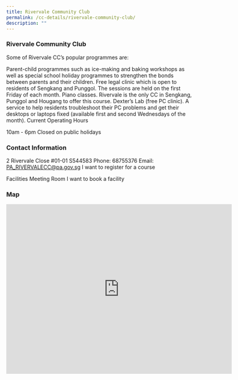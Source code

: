 ```yaml
---
title: Rivervale Community Club
permalink: /cc-details/rivervale-community-club/
description: ""
---
```

### Rivervale Community Club

Some of Rivervale CC’s popular programmes are:

Parent-child programmes such as ice-making and baking workshops as well as special school holiday programmes to strengthen the bonds between parents and their children.
Free legal clinic which is open to residents of Sengkang and Punggol. The sessions are held on the first Friday of each month.
Piano classes. Rivervale is the only CC in Sengkang, Punggol and Hougang to offer this course.
Dexter’s Lab (free PC clinic). A service to help residents troubleshoot their PC problems and get their desktops or laptops fixed (available first and second Wednesdays of the month).
Current Operating Hours

10am - 6pm
Closed on public holidays

### Contact Information
2 Rivervale Close #01-01 S544583
Phone: 68755376
Email: PA_RIVERVALECC@pa.gov.sg
I want to register for a course

Facilities
Meeting Room
I want to book a facility

### Map
<iframe src="https://www.google.com/maps/embed?pb=!1m18!1m12!1m3!1d3988.652615015281!2d103.9002384153309!3d1.3850518618457297!2m3!1f0!2f0!3f0!3m2!1i1024!2i768!4f13.1!3m3!1m2!1s0x31da16177952f33b%3A0x3f2a49fae0d80f9c!2s2%20Rivervale%20Cl%2C%20Singapore%20544583!5e0!3m2!1sen!2ssg!4v1661230541542!5m2!1sen!2ssg" width="600" height="450" style="border:0;" allowfullscreen="" loading="lazy" ></iframe>